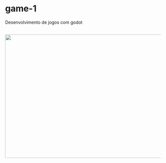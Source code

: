 # game-1
Desenvolvimento de jogos com godot

<br>
<img src="https://s13.postimg.org/3juvqe40n/game.jpg" width="700" height="400">
